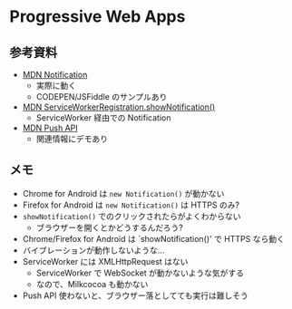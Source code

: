 # Progressive Web Apps

## 参考資料
* [MDN Notification](https://developer.mozilla.org/ja/docs/Web/API/notification)
  - 実際に動く
  - CODEPEN/JSFiddle のサンプルあり
* [MDN ServiceWorkerRegistration.showNotification()](https://developer.mozilla.org/ja/docs/Web/API/ServiceWorkerRegistration/showNotification)
  - ServiceWorker 経由での Notification
* [MDN Push API](https://developer.mozilla.org/ja/docs/Web/API/Push_API)
  - 関連情報にデモあり


## メモ
* Chrome for Android は `new Notification()` が動かない
* Firefox for Android は `new Notification()` は HTTPS のみ?
* `showNotification()` でのクリックされたらがよくわからない
  - ブラウザーを開くとかどうするんだろう?
* Chrome/Firefox for Android は `showNotification()' で HTTPS なら動く
* バイブレーションが動作しないような...
* ServiceWorker には XMLHttpRequest はない
  - ServiceWorker で WebSocket が動かないような気がする
  - なので、Milkcocoa も動かない
* Push API 使わないと、ブラウザー落としてても実行は難しそう
